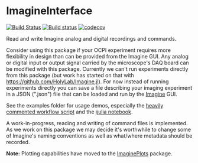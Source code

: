 # ImagineInterface
[![Build Status](https://travis-ci.org/HolyLab/ImagineInterface.svg?branch=master)](https://travis-ci.org/HolyLab/ImagineInterface)
[![Build status](https://ci.appveyor.com/api/projects/status/obywii010u9stx5f/branch/master?svg=true)](https://ci.appveyor.com/project/Cody-G/imagineinterface/branch/master)
[![codecov](https://codecov.io/gh/HolyLab/ImagineInterface/branch/master/graph/badge.svg)](https://codecov.io/gh/HolyLab/ImagineInterface)

Read and write Imagine analog and digital recordings and commands.

Consider using this package if your OCPI experiment requires more flexibility in design than can be provided from the Imagine GUI.  Any analog or digital input or output signal carried by the microscope's DAQ board can be modified with this package.  Currently we can't run experiments directly from this package (but work has started on that with https://github.com/HolyLab/Imagine.jl).  For now instead of running experiments directly you can save a file describing your imaging experiment in a JSON (".json") file that can be loaded and run by the [Imagine](https://github.com/HolyLab/Imagine) GUI.

See the examples folder for usage demos, especially the [heavily commented workflow script](https://github.com/HolyLab/ImagineInterface/blob/master/examples/workflow.jl) and the [ijulia notebook](https://github.com/HolyLab/ImagineInterface/blob/master/examples/presentation.ipynb).

A work-in-progress, reading and writing of command files is implemented.  As we work on this package we may decide it's worthwhile to change some of Imagine's naming conventions as well as what/where metadata should be recorded.

**Note:** Plotting capabilities have moved to the [ImaginePlots](https://github.com/HolyLab/ImaginePlots) package.
